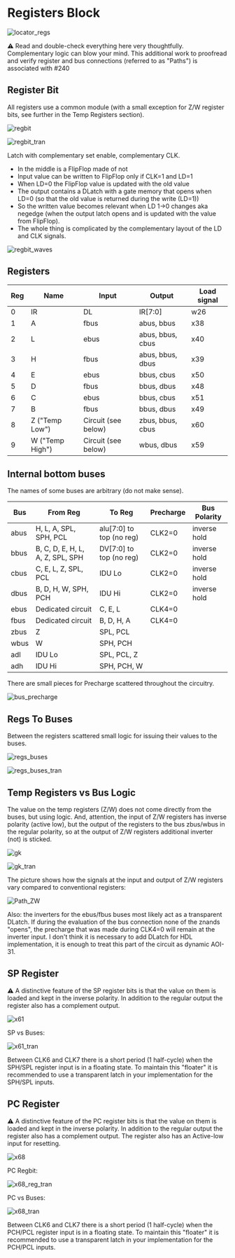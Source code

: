 # Registers Block

![locator_regs](/imgstore/sm83/locator_regs.png)

:warning: Read and double-check everything here very thoughtfully. Complementary logic can blow your mind.
This additional work to proofread and verify register and bus connections (referred to as "Paths") is associated with #240

## Register Bit

All registers use a common module (with a small exception for Z/W register bits, see further in the Temp Registers section).

![regbit](/imgstore/modules/sm83/regbit.jpg)

![regbit_tran](/imgstore/modules/regbit_tran.jpg)

Latch with complementary set enable, complementary CLK.

- In the middle is a FlipFlop made of not
- Input value can be written to FlipFlop only if CLK=1 and LD=1
- When LD=0 the FlipFlop value is updated with the old value
- The output contains a DLatch with a gate memory that opens when LD=0 (so that the old value is returned during the write (LD=1))
- So the written value becomes relevant when LD 1->0 changes aka negedge (when the output latch opens and is updated with the value from FlipFlop).
- The whole thing is complicated by the complementary layout of the LD and CLK signals.

![regbit_waves](/imgstore/modules/sm83/regbit_waves.jpg)

## Registers

|Reg|Name|Input|Output|Load signal|
|---|---|---|---|---|
|0|IR|DL|IR\[7:0\]|w26|
|1|A|fbus|abus, bbus|x38|
|2|L|ebus|abus, bbus, cbus|x40|
|3|H|fbus|abus, bbus, dbus|x39|
|4|E|ebus|bbus, cbus|x50|
|5|D|fbus|bbus, dbus|x48|
|6|C|ebus|bbus, cbus|x51|
|7|B|fbus|bbus, dbus|x49|
|8|Z ("Temp Low")|Circuit (see below)|zbus, bbus, cbus|x60|
|9|W ("Temp High")|Circuit (see below)|wbus, dbus|x59|

## Internal bottom buses

The names of some buses are arbitrary (do not make sense).

|Bus|From Reg|To Reg|Precharge|Bus Polarity|
|---|---|---|---|---|
|abus|H, L, A, SPL, SPH, PCL|alu\[7:0\] to top (no reg)|CLK2=0|inverse hold|
|bbus|B, C, D, E, H, L, A, Z, SPL, SPH|DV\[7:0\] to top (no reg)|CLK2=0|inverse hold|
|cbus|C, E, L, Z, SPL, PCL|IDU Lo|CLK2=0|inverse hold|
|dbus|B, D, H, W, SPH, PCH|IDU Hi|CLK2=0|inverse hold|
|ebus|Dedicated circuit|C, E, L|CLK4=0| |
|fbus|Dedicated circuit|B, D, H, A|CLK4=0| |
|zbus|Z|SPL, PCL| | |
|wbus|W|SPH, PCH| | |
|adl|IDU Lo|SPL, PCL, Z| | |
|adh|IDU Hi|SPH, PCH, W| | |

There are small pieces for Precharge scattered throughout the circuitry.

![bus_precharge](/imgstore/sm83/bus_precharge.jpg)

## Regs To Buses

Between the registers scattered small logic for issuing their values to the buses.

![regs_buses](/imgstore/modules/sm83/regs_buses.jpg)

![regs_buses_tran](/imgstore/modules/sm83/regs_buses_tran.jpg)

## Temp Registers vs Bus Logic

The value on the temp registers (Z/W) does not come directly from the buses, but using logic. And, attention, the input of Z/W registers has inverse polarity (active low), but the output of the registers to the bus zbus/wbus in the regular polarity, so at the output of Z/W registers additional inverter (not) is sticked.

![gk](/imgstore/modules/sm83/gk.jpg)

![gk_tran](/imgstore/modules/sm83/gk_tran.jpg)

The picture shows how the signals at the input and output of Z/W registers vary compared to conventional registers:

![Path_ZW](/imgstore/sm83/Path_ZW.png)

Also: the inverters for the ebus/fbus buses most likely act as a transparent DLatch. If during the evaluation of the bus connection none of the znands "opens", the precharge that was made during CLK4=0 will remain at the inverter input. I don't think it is necessary to add DLatch for HDL implementation, it is enough to treat this part of the circuit as dynamic AOI-31.

## SP Register

:warning: A distinctive feature of the SP register bits is that the value on them is loaded and kept in the inverse polarity. In addition to the regular output the register also has a complement output.

![x61](/imgstore/modules/sm83/x61.jpg)

SP vs Buses:

![x61_tran](/imgstore/modules/sm83/x61_tran.jpg)

Between CLK6 and CLK7 there is a short period (1 half-cycle) when the SPH/SPL register input is in a floating state. To maintain this "floater" it is recommended to use a transparent latch in your implementation for the SPH/SPL inputs.

## PC Register

:warning: A distinctive feature of the PC register bits is that the value on them is loaded and kept in the inverse polarity. In addition to the regular output the register also has a complement output. The register also has an Active-low input for resetting.

![x68](/imgstore/modules/sm83/x68.jpg)

PC Regbit:

![x68_reg_tran](/imgstore/modules/sm83/x68_reg_tran.jpg)

PC vs Buses:

![x68_tran](/imgstore/modules/sm83/x68_tran.jpg)

Between CLK6 and CLK7 there is a short period (1 half-cycle) when the PCH/PCL register input is in a floating state. To maintain this "floater" it is recommended to use a transparent latch in your implementation for the PCH/PCL inputs.
